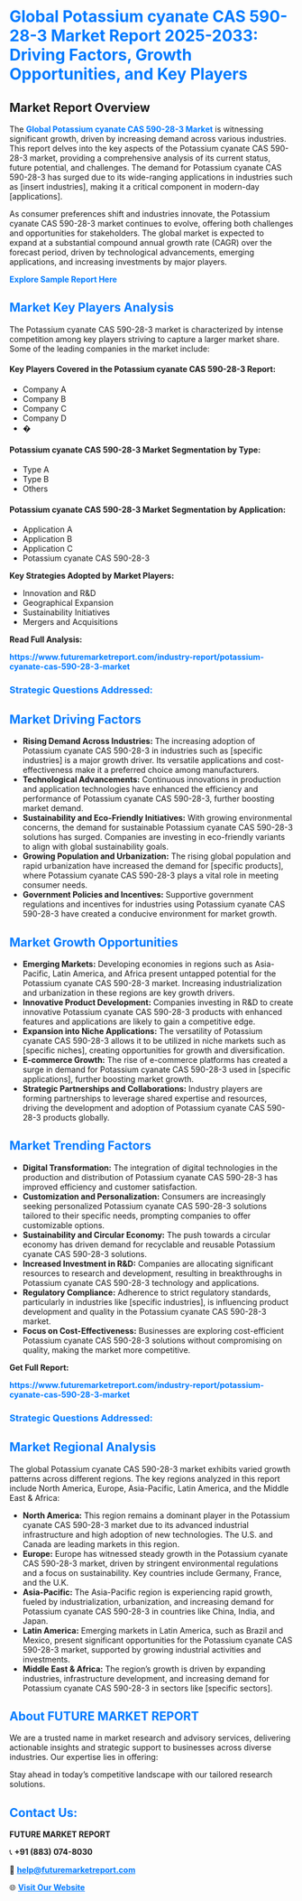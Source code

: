 <h1 style="color: #007BFF;">Global Potassium cyanate CAS 590-28-3 Market Report 2025-2033: Driving Factors, Growth Opportunities, and Key Players</h1>

<section id="overview">
<h2>Market Report Overview</h2>
<p>The <a href="https://www.futuremarketreport.com/industry-report/potassium-cyanate-cas-590-28-3-market" style="color: #007BFF; text-decoration: none;"><strong>Global Potassium cyanate CAS 590-28-3 Market</strong></a> is witnessing significant growth, driven by increasing demand across various industries. This report delves into the key aspects of the Potassium cyanate CAS 590-28-3 market, providing a comprehensive analysis of its current status, future potential, and challenges. The demand for Potassium cyanate CAS 590-28-3 has surged due to its wide-ranging applications in industries such as [insert industries], making it a critical component in modern-day [applications].</p>
<p>As consumer preferences shift and industries innovate, the Potassium cyanate CAS 590-28-3 market continues to evolve, offering both challenges and opportunities for stakeholders. The global market is expected to expand at a substantial compound annual growth rate (CAGR) over the forecast period, driven by technological advancements, emerging applications, and increasing investments by major players.</p>
</section>

<section id="overview">
<p><a href="https://www.futuremarketreport.com/request-sample/reportId=111033" style="color: #007BFF; text-decoration: none;"><strong>Explore Sample Report Here</strong></a></p>
</section>

<section id="key-players">
<h2 style="color: #007BFF;">Market Key Players Analysis</h2>
<p>The Potassium cyanate CAS 590-28-3 market is characterized by intense competition among key players striving to capture a larger market share. Some of the leading companies in the market include:</p>
<h4>Key Players Covered in the Potassium cyanate CAS 590-28-3 Report:</h4>
<ul><li>Company A</li><li>Company B</li><li>Company C</li><li>Company D</li><li>�</li></ul>
<h4>Potassium cyanate CAS 590-28-3 Market Segmentation by Type:</h4>
<ul><li>Type A</li><li>Type B</li><li>Others</li></ul>

<h4>Potassium cyanate CAS 590-28-3 Market Segmentation by Application:</h4>
<ul><li>Application A</li><li>Application B</li><li>Application C</li><li>Potassium cyanate CAS 590-28-3</li></ul>
<p><strong>Key Strategies Adopted by Market Players:</strong></p>
<ul>
<li>Innovation and R&D</li>
<li>Geographical Expansion</li>
<li>Sustainability Initiatives</li>
<li>Mergers and Acquisitions</li>
</ul>
</section>

<section>
<p><strong>Read Full Analysis: </strong></p><a href="https://www.futuremarketreport.com/industry-report/potassium-cyanate-cas-590-28-3-market" style="color: #007BFF; text-decoration: none;"><strong>https://www.futuremarketreport.com/industry-report/potassium-cyanate-cas-590-28-3-market</strong></a>
<h3 style="color: #007BFF;">Strategic Questions Addressed:</h3>
</section>

<section id="driving-factors">
<h2 style="color: #007BFF;">Market Driving Factors</h2>
<ul>
<li><strong>Rising Demand Across Industries:</strong> The increasing adoption of Potassium cyanate CAS 590-28-3 in industries such as [specific industries] is a major growth driver. Its versatile applications and cost-effectiveness make it a preferred choice among manufacturers.</li>
<li><strong>Technological Advancements:</strong> Continuous innovations in production and application technologies have enhanced the efficiency and performance of Potassium cyanate CAS 590-28-3, further boosting market demand.</li>
<li><strong>Sustainability and Eco-Friendly Initiatives:</strong> With growing environmental concerns, the demand for sustainable Potassium cyanate CAS 590-28-3 solutions has surged. Companies are investing in eco-friendly variants to align with global sustainability goals.</li>
<li><strong>Growing Population and Urbanization:</strong> The rising global population and rapid urbanization have increased the demand for [specific products], where Potassium cyanate CAS 590-28-3 plays a vital role in meeting consumer needs.</li>
<li><strong>Government Policies and Incentives:</strong> Supportive government regulations and incentives for industries using Potassium cyanate CAS 590-28-3 have created a conducive environment for market growth.</li>
</ul>
</section>

<section id="growth-opportunities">
<h2 style="color: #007BFF;">Market Growth Opportunities</h2>
<ul>
<li><strong>Emerging Markets:</strong> Developing economies in regions such as Asia-Pacific, Latin America, and Africa present untapped potential for the Potassium cyanate CAS 590-28-3 market. Increasing industrialization and urbanization in these regions are key growth drivers.</li>
<li><strong>Innovative Product Development:</strong> Companies investing in R&D to create innovative Potassium cyanate CAS 590-28-3 products with enhanced features and applications are likely to gain a competitive edge.</li>
<li><strong>Expansion into Niche Applications:</strong> The versatility of Potassium cyanate CAS 590-28-3 allows it to be utilized in niche markets such as [specific niches], creating opportunities for growth and diversification.</li>
<li><strong>E-commerce Growth:</strong> The rise of e-commerce platforms has created a surge in demand for Potassium cyanate CAS 590-28-3 used in [specific applications], further boosting market growth.</li>
<li><strong>Strategic Partnerships and Collaborations:</strong> Industry players are forming partnerships to leverage shared expertise and resources, driving the development and adoption of Potassium cyanate CAS 590-28-3 products globally.</li>
</ul>
</section>

<section id="trending-factors">
<h2 style="color: #007BFF;">Market Trending Factors</h2>
<ul>
<li><strong>Digital Transformation:</strong> The integration of digital technologies in the production and distribution of Potassium cyanate CAS 590-28-3 has improved efficiency and customer satisfaction.</li>
<li><strong>Customization and Personalization:</strong> Consumers are increasingly seeking personalized Potassium cyanate CAS 590-28-3 solutions tailored to their specific needs, prompting companies to offer customizable options.</li>
<li><strong>Sustainability and Circular Economy:</strong> The push towards a circular economy has driven demand for recyclable and reusable Potassium cyanate CAS 590-28-3 solutions.</li>
<li><strong>Increased Investment in R&D:</strong> Companies are allocating significant resources to research and development, resulting in breakthroughs in Potassium cyanate CAS 590-28-3 technology and applications.</li>
<li><strong>Regulatory Compliance:</strong> Adherence to strict regulatory standards, particularly in industries like [specific industries], is influencing product development and quality in the Potassium cyanate CAS 590-28-3 market.</li>
<li><strong>Focus on Cost-Effectiveness:</strong> Businesses are exploring cost-efficient Potassium cyanate CAS 590-28-3 solutions without compromising on quality, making the market more competitive.</li>
</ul>
</section>

<section>
<p><strong>Get Full Report: </strong></p><a href="https://www.futuremarketreport.com/industry-report/potassium-cyanate-cas-590-28-3-market" style="color: #007BFF; text-decoration: none;"><strong>https://www.futuremarketreport.com/industry-report/potassium-cyanate-cas-590-28-3-market</strong></a>
<h3 style="color: #007BFF;">Strategic Questions Addressed:</h3>
</section>


<section id="regional-analysis">
<h2 style="color: #007BFF;">Market Regional Analysis</h2>
<p>The global Potassium cyanate CAS 590-28-3 market exhibits varied growth patterns across different regions. The key regions analyzed in this report include North America, Europe, Asia-Pacific, Latin America, and the Middle East & Africa:</p>
<ul>
<li><strong>North America:</strong> This region remains a dominant player in the Potassium cyanate CAS 590-28-3 market due to its advanced industrial infrastructure and high adoption of new technologies. The U.S. and Canada are leading markets in this region.</li>
<li><strong>Europe:</strong> Europe has witnessed steady growth in the Potassium cyanate CAS 590-28-3 market, driven by stringent environmental regulations and a focus on sustainability. Key countries include Germany, France, and the U.K.</li>
<li><strong>Asia-Pacific:</strong> The Asia-Pacific region is experiencing rapid growth, fueled by industrialization, urbanization, and increasing demand for Potassium cyanate CAS 590-28-3 in countries like China, India, and Japan.</li>
<li><strong>Latin America:</strong> Emerging markets in Latin America, such as Brazil and Mexico, present significant opportunities for the Potassium cyanate CAS 590-28-3 market, supported by growing industrial activities and investments.</li>
<li><strong>Middle East & Africa:</strong> The region’s growth is driven by expanding industries, infrastructure development, and increasing demand for Potassium cyanate CAS 590-28-3 in sectors like [specific sectors].</li>
</ul>
</section>

<footer>
<h2 style="color: #007BFF;">About FUTURE MARKET REPORT</h2>
<p>We are a trusted name in market research and advisory services, delivering actionable insights and strategic support to businesses across diverse industries. Our expertise lies in offering:</p>

<p>Stay ahead in today’s competitive landscape with our tailored research solutions.</p>

<h2 style="color: #007BFF;">Contact Us:</h2>
<p><strong>FUTURE MARKET REPORT</strong></p>
<p>📞 <strong>+91 (883) 074-8030</strong></p>
<p>📧 <strong><a href="mailto:help@futuremarketreport.com" style="color: #007BFF;">help@futuremarketreport.com</a></strong></p>
<p>🌐 <strong><a href="https://www.futuremarketreport.com/" style="color: #007BFF;">Visit Our Website</a></strong></p>
</footer>